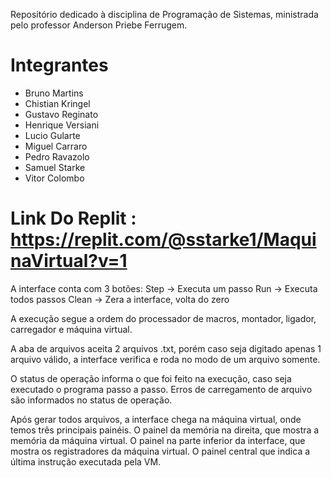 Repositório dedicado à disciplina de Programação de Sistemas, ministrada pelo professor Anderson Priebe Ferrugem.
# Integrantes
- Bruno Martins
- Chistian Kringel
- Gustavo Reginato
- Henrique Versiani
- Lucio Gularte
- Miguel Carraro
- Pedro Ravazolo
- Samuel Starke
- Vitor Colombo
# Link Do Replit : https://replit.com/@sstarke1/MaquinaVirtual?v=1

A interface conta com 3 botões:
Step -> Executa um passo
Run -> Executa todos passos
Clean -> Zera a interface, volta do zero

A execução segue a ordem do processador de macros, montador, ligador, carregador e máquina virtual.

A aba de arquivos aceita 2 arquivos .txt, porém caso seja digitado apenas 1 arquivo válido, a interface
verifica e roda no modo de um arquivo somente.

O status de operação informa o que foi feito na execução, caso seja executado o programa passo a passo.
Erros de carregamento de arquivo são informados no status de operação.

Após gerar todos arquivos, a interface chega na máquina virtual, onde temos três principais painéis.
O painel da memória na direita, que mostra a memória da máquina virtual.
O painel na parte inferior da interface, que mostra os registradores da máquina virtual.
O painel central que indica a última instrução executada pela VM.
